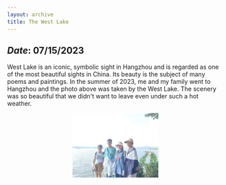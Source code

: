 ```yaml
---
layout: archive
title: The West Lake
---
```


## *Date*: 07/15/2023

West Lake is an iconic, symbolic sight in Hangzhou and is regarded as one of the most beautiful sights in China. Its beauty is the subject of many poems and paintings. In the summer of 2023, me and my family went to Hangzhou and the photo above was taken by the West Lake. The scenery was so beautiful that we didn't want to leave even under such a hot weather.

<figure>
  <center>
    <img src="/news/imgs/xihu.png" width="200"/>
  </center>
</figure>


